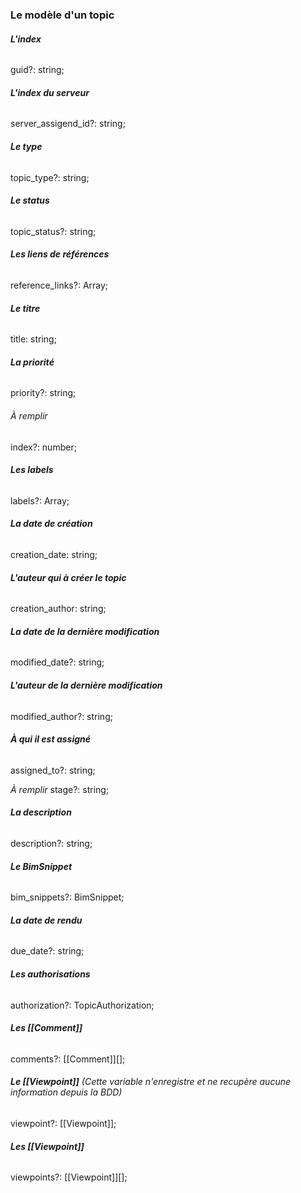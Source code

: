 ### Le modèle d'un topic

###### **L'index**
guid?: string;

###### **L'index du serveur**
server_assigend_id?: string;

###### **Le type**
topic_type?: string;

###### **Le status**
topic_status?: string;

###### **Les liens de références**
reference_links?: Array</string>;

###### **Le titre**
title: string;

###### **La priorité**
priority?: string;

###### *À remplir*
index?: number;

###### **Les labels**
labels?: Array</string>;

###### **La date de création**
creation_date: string;

###### **L'auteur qui à créer le topic**
creation_author: string;

###### **La date de la dernière modification**
modified_date?: string;

###### **L'auteur de la dernière modification**
modified_author?: string;

###### **À qui il est assigné**
assigned_to?: string;

*À remplir*
stage?: string;

###### **La description**
description?: string;

###### **Le BimSnippet**
bim_snippets?: BimSnippet;

###### **La date de rendu**
due_date?: string;

###### **Les authorisations**
authorization?: TopicAuthorization;

###### **Les [[Comment]]**
comments?: [[Comment]][];

###### **Le [[Viewpoint]]** *(Cette variable n'enregistre et ne recupère aucune information depuis la BDD)*
viewpoint?: [[Viewpoint]];

###### **Les [[Viewpoint]]**
viewpoints?: [[Viewpoint]][];